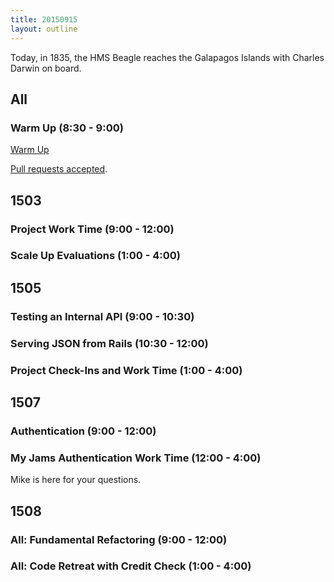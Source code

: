 ```yaml
---
title: 20150915
layout: outline
---
```

 Today, in 1835, the HMS Beagle reaches the Galapagos Islands with Charles Darwin on board.
 
 ## All 
 
 ### Warm Up (8:30 - 9:00)
 
[Warm Up](https://thewarmup.herokuapp.com)

[Pull requests accepted](https://github.com/mikedao/the-warm-up).


## 1503

### Project Work Time (9:00 - 12:00)

### Scale Up Evaluations (1:00 - 4:00)


## 1505

### Testing an Internal API (9:00 - 10:30)

### Serving JSON from Rails (10:30 - 12:00)

### Project Check-Ins and Work Time (1:00 - 4:00)


## 1507

### Authentication (9:00 - 12:00)

### My Jams Authentication Work Time (12:00 - 4:00)

Mike is here for your questions.


## 1508

### All: Fundamental Refactoring (9:00 - 12:00)

### All: Code Retreat with Credit Check (1:00 - 4:00)





 